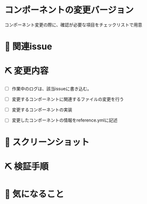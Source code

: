# コンポーネントの変更バージョン

コンポーネント変更の際に、確認が必要な項目をチェックリストで用意

# 📝 関連issue
<!--
  ・ 関連するissue 番号を記載してください。
  ・ issue終了時に閉じる場合は close #{ISSUE_NUMBER}を記述
  ・ issueを閉じる必要のないものは#{ISSUE_NUMBER}だけでOKです🙆‍♂️
      -->


# ⛏ 変更内容
<!-- 変更のチェックリストを埋めていく -->

 - [ ] 作業中のログは、該当issueに書き込む。
 - [ ] 変更するコンポーネントに関連するファイルの変更を行う
 - [ ] 変更するコンポーネントの実装
 - [ ] 変更したコンポーネントの情報をreference.ymlに記述


# 📸 スクリーンショット
<!-- 画像, またはGyazo Gif等で作成したgifを貼り付ける -->


# ⛏ 検証手順
<!--
  ・ どのページに何をすると、機能の検証ができるのかを箇条書きで
  ・ 利用するURLとかを貼るとより良い
    -->


# 🤔 気になること
<!-- 不安なことがあれば -->

